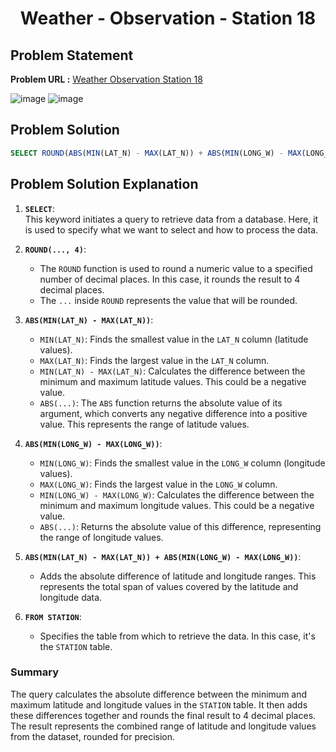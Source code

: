<h1 align='center'>Weather - Observation - Station 18</h1>

## Problem Statement

**Problem URL :** [Weather Observation Station 18](https://www.hackerrank.com/challenges/weather-observation-station-18/problem?isFullScreen=true)

![image](https://github.com/user-attachments/assets/d78bdf21-bda9-49e8-a01d-a04d0eb64b41)
![image](https://github.com/user-attachments/assets/a1a431f8-fb95-4e6f-b92b-1acfa900312f)

## Problem Solution
```sql
SELECT ROUND(ABS(MIN(LAT_N) - MAX(LAT_N)) + ABS(MIN(LONG_W) - MAX(LONG_W)), 4) FROM STATION;
```

## Problem Solution Explanation

1. **`SELECT`**:  
   This keyword initiates a query to retrieve data from a database. Here, it is used to specify what we want to select and how to process the data.

2. **`ROUND(..., 4)`**:  
   - The `ROUND` function is used to round a numeric value to a specified number of decimal places. In this case, it rounds the result to 4 decimal places.
   - The `...` inside `ROUND` represents the value that will be rounded.

3. **`ABS(MIN(LAT_N) - MAX(LAT_N))`**:  
   - `MIN(LAT_N)`: Finds the smallest value in the `LAT_N` column (latitude values).
   - `MAX(LAT_N)`: Finds the largest value in the `LAT_N` column.
   - `MIN(LAT_N) - MAX(LAT_N)`: Calculates the difference between the minimum and maximum latitude values. This could be a negative value.
   - `ABS(...)`: The `ABS` function returns the absolute value of its argument, which converts any negative difference into a positive value. This represents the range of latitude values.

4. **`ABS(MIN(LONG_W) - MAX(LONG_W))`**:  
   - `MIN(LONG_W)`: Finds the smallest value in the `LONG_W` column (longitude values).
   - `MAX(LONG_W)`: Finds the largest value in the `LONG_W` column.
   - `MIN(LONG_W) - MAX(LONG_W)`: Calculates the difference between the minimum and maximum longitude values. This could be a negative value.
   - `ABS(...)`: Returns the absolute value of this difference, representing the range of longitude values.

5. **`ABS(MIN(LAT_N) - MAX(LAT_N)) + ABS(MIN(LONG_W) - MAX(LONG_W))`**:  
   - Adds the absolute difference of latitude and longitude ranges. This represents the total span of values covered by the latitude and longitude data.

6. **`FROM STATION`**:  
   - Specifies the table from which to retrieve the data. In this case, it's the `STATION` table.

### Summary
The query calculates the absolute difference between the minimum and maximum latitude and longitude values in the `STATION` table. It then adds these differences together and rounds the final result to 4 decimal places. The result represents the combined range of latitude and longitude values from the dataset, rounded for precision.
